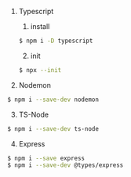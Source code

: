 1. Typescript
   1. install   
    ```bash
    $ npm i -D typescript
    ```
   2. init
    ```bash
    $ npx --init
    ```
   
2. Nodemon   
```bash
$ npm i --save-dev nodemon 
```

3. TS-Node
```bash
$ npm i --save-dev ts-node  
```

4. Express
```bash
$ npm i --save express  
$ npm i --save-dev @types/express  
```